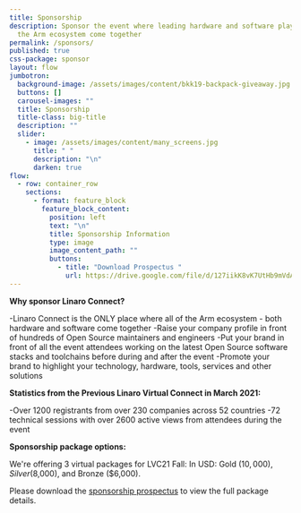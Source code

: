 ```yaml
---
title: Sponsorship
description: Sponsor the event where leading hardware and software players in
  the Arm ecosystem come together
permalink: /sponsors/
published: true
css-package: sponsor
layout: flow
jumbotron:
  background-image: /assets/images/content/bkk19-backpack-giveaway.jpg
  buttons: []
  carousel-images: ""
  title: Sponsorship
  title-class: big-title
  description: ""
  slider:
    - image: /assets/images/content/many_screens.jpg
      title: " "
      description: "\n"
      darken: true
flow:
  - row: container_row
    sections:
      - format: feature_block
        feature_block_content:
          position: left
          text: "\n"
          title: Sponsorship Information
          type: image
          image_content_path: ""
          buttons:
            - title: "Download Prospectus "
              url: https://drive.google.com/file/d/127iikK8vK7UtHb9mVdAHS_ItwDvwPwRO/view?usp=sharing
---
```

**Why sponsor Linaro Connect?**

\-Linaro Connect is the ONLY place where all of the Arm ecosystem - both hardware and software come together -Raise your company profile in front of hundreds of Open Source maintainers and engineers
-Put your brand in front of all the event attendees working on the latest Open Source software stacks and toolchains before during and after the event
-Promote your brand to highlight your technology, hardware, tools, services and other solutions

**Statistics from the Previous Linaro Virtual Connect in March 2021:** 

\-Over 1200 registrants from over 230 companies across 52 countries 
-72 technical sessions with over 2600 active views from attendees during the event

**Sponsorship package options:** 

We're offering 3 virtual packages for LVC21 Fall: In USD: Gold ($10,000), Silver ($8,000), and Bronze ($6,000).

Please download the [sponsorship prospectus](https://drive.google.com/file/d/127iikK8vK7UtHb9mVdAHS_ItwDvwPwRO/view?usp=sharing) to view the full package details.